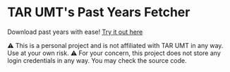 # TAR UMT's Past Years Fetcher

Download past years with ease!
[Try it out here](https://pastyearfetcher.streamlit.app/)

⚠️ This is a personal project and is not affiliated with TAR UMT in any way. Use at your own risk.
⚠️ For your concern, this project does not store any login credentials in any way. You may check the source code. 
